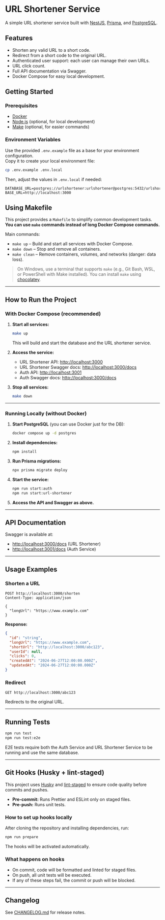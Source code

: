 # URL Shortener Service

A simple URL shortener service built with [NestJS](https://nestjs.com/), [Prisma](https://www.prisma.io/), and [PostgreSQL](https://www.postgresql.org/).

## Features

- Shorten any valid URL to a short code.
- Redirect from a short code to the original URL.
- Authenticated user support: each user can manage their own URLs.
- URL click count.
- Full API documentation via Swagger.
- Docker Compose for easy local development.

## Getting Started

### Prerequisites

- [Docker](https://www.docker.com/products/docker-desktop)
- [Node.js](https://nodejs.org/) (optional, for local development)
- [Make](https://www.gnu.org/software/make/) (optional, for easier commands)

### Environment Variables

Use the provided `.env.example` file as a base for your environment configuration.  
Copy it to create your local environment file:

```sh
cp .env.example .env.local
```

Then, adjust the values in `.env.local` if needed:

```
DATABASE_URL=postgres://urlshortener:urlshortener@postgres:5432/urlshortener
BASE_URL=http://localhost:3000
```

## Using Makefile

This project provides a `Makefile` to simplify common development tasks.  
**You can use `make` commands instead of long Docker Compose commands.**

Main commands:

- `make up` – Build and start all services with Docker Compose.
- `make down` – Stop and remove all containers.
- `make clean` – Remove containers, volumes, and networks (danger: data loss).

> On Windows, use a terminal that supports `make` (e.g., Git Bash, WSL, or PowerShell with Make installed). You can install `make` using [chocolatey](https://chocolatey.org).

---

## How to Run the Project

### With Docker Compose (recommended)

1. **Start all services:**

   ```sh
   make up
   ```

   This will build and start the database and the URL shortener service.

2. **Access the service:**

   - URL Shortener API: [http://localhost:3000](http://localhost:3000)
   - URL Shortener Swagger docs: [http://localhost:3000/docs](http://localhost:3000/docs)
   - Auth API: [http://localhost:3001](http://localhost:3001)
   - Auth Swagger docs: [http://localhost:3000/docs](http://localhost:3001/docs)

3. **Stop all services:**

   ```sh
   make down
   ```

---

### Running Locally (without Docker)

1. **Start PostgreSQL** (you can use Docker just for the DB):

   ```sh
   docker compose up -d postgres
   ```

2. **Install dependencies:**

   ```sh
   npm install
   ```

3. **Run Prisma migrations:**

   ```sh
   npx prisma migrate deploy
   ```

4. **Start the service:**

   ```sh
   npm run start:auth
   npm run start:url-shortener
   ```

5. **Access the API and Swagger as above.**

---

## API Documentation

Swagger is available at:
- [http://localhost:3000/docs](http://localhost:3000/docs) (URL Shortener)
- [http://localhost:3001/docs](http://localhost:3001/docs) (Auth Service)

---

## Usage Examples

### Shorten a URL

```http
POST http://localhost:3000/shorten
Content-Type: application/json

{
  "longUrl": "https://www.example.com"
}
```

**Response:**
```json
{
  "id": "string",
  "longUrl": "https://www.example.com",
  "shortUrl": "http://localhost:3000/abc123",
  "userId": null,
  "clicks": 0,
  "createdAt": "2024-06-27T12:00:00.000Z",
  "updatedAt": "2024-06-27T12:00:00.000Z"
}
```

### Redirect

```http
GET http://localhost:3000/abc123
```
Redirects to the original URL.

---

## Running Tests

```sh
npm run test
npm run test:e2e
```

E2E tests require both the Auth Service and URL Shortener Service to be running and use the same database.

---

## Git Hooks (Husky + lint-staged)

This project uses [Husky](https://typicode.github.io/husky/) and [lint-staged](https://github.com/okonet/lint-staged) to ensure code quality before commits and pushes.

- **Pre-commit:** Runs Prettier and ESLint only on staged files.
- **Pre-push:** Runs unit tests.

### How to set up hooks locally

After cloning the repository and installing dependencies, run:

```sh
npm run prepare
```

The hooks will be activated automatically.

### What happens on hooks

- On commit, code will be formatted and linted for staged files.
- On push, all unit tests will be executed.
- If any of these steps fail, the commit or push will be blocked.

---

## Changelog

See [CHANGELOG.md](CHANGELOG.md) for release notes.